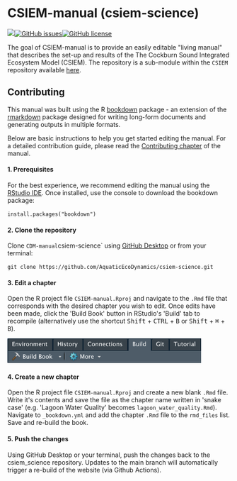 # CSIEM-manual (csiem-science)

<!-- badges: start -->

![](https://img.shields.io/badge/book--coverage-minimal-red)[![GitHub issues](https://img.shields.io/github/issues/AquaticEcoDynamics/csiem-science)![GitHub license](https://img.shields.io/github/license/AquaticEcoDynamics/csiem-science)](https://github.com/AquaticEcoDynamics/csiem-science/issues)

<!-- badges: end -->

The goal of CSIEM-manual is to provide an easily editable "living manual" that describes the set-up and results of the The Cockburn Sound Integrated Ecosystem Model (CSIEM). The repository is a sub-module within the `CSIEM` repository available [here](https://github.com/AquaticEcoDynamics/CSIEM).

## Contributing

This manual was built using the R [bookdown](https://github.com/rstudio/bookdown) package - an extension of the [rmarkdown](https://github.com/rstudio/rmarkdown) package designed for writing long-form documents and generating outputs in multiple formats.

Below are basic instructions to help you get started editing the manual. For a detailed contribution guide, please read the [Contributing chapter](https://aquaticecodynamics.github.io/csiem-science/index.html) of the manual.

#### 1. Prerequisites

For the best experience, we recommend editing the manual using the [RStudio IDE](https://rstudio.com). Once installed, use the console to download the bookdown package:

```{r}
install.packages("bookdown")
```

#### 2. Clone the repository

Clone `CDM-manual`csiem-science\` using [GitHub Desktop](https://desktop.github.com) or from your terminal:

```{bash}
git clone https://github.com/AquaticEcoDynamics/csiem-science.git
```

#### 3. Edit a chapter

Open the R project file `CSIEM-manual.Rproj` and navigate to the `.Rmd` file that corresponds with the desired chapter you wish to edit. Once edits have been made, click the 'Build Book' button in RStudio's 'Build' tab to recompile (alternatively use the shortcut <kbd>Shift</kbd> + <kbd>CTRL</kbd> + <kbd>B</kbd> or <kbd>Shift</kbd> + <kbd>⌘</kbd> + <kbd>B</kbd>).

<img src="images/general/build_book.png" alt="Click to recompile the book!" width="438"/>

#### 4. Create a new chapter

Open the R project file `CSIEM-manual.Rproj` and create a new blank `.Rmd` file. Write it's contents and save the file as the chapter name written in 'snake case' (e.g. 'Lagoon Water Quality' becomes `lagoon_water_quality.Rmd`). Navigate to `_bookdown.yml` and add the chapter `.Rmd` file to the `rmd_files` list. Save and re-build the book.

#### 5. Push the changes

Using GitHub Desktop or your terminal, push the changes back to the csiem_science repository. Updates to the main branch will automatically trigger a re-build of the website (via Github Actions).
